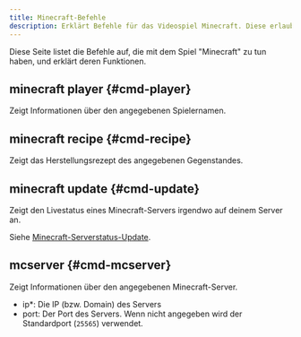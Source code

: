 ```yaml
---
title: Minecraft-Befehle
description: Erklärt Befehle für das Videospiel Minecraft. Diese erlauben dir unter anderem, schnell Informationen über einen Spieler oder Serverstatus herauszufinden.
---
```


Diese Seite listet die Befehle auf, die mit dem Spiel "Minecraft" zu tun haben, und erklärt deren Funktionen.

## minecraft player {#cmd-player}

<Command slash="minecraft player name:Spielername" message="minecraft player <Spielername>"></Command>

Zeigt Informationen über den angegebenen Spielernamen.

## minecraft recipe {#cmd-recipe}

<Command slash="minecraft recipe item:Minecraft-Gegenstands-ID" message="minecraft recipe <Minecraft-Gegenstands-ID>"></Command>

Zeigt das Herstellungsrezept des angegebenen Gegenstandes.

## minecraft update {#cmd-update}

<Command name="minecraft update"></Command>

Zeigt den Livestatus eines Minecraft-Servers irgendwo auf deinem Server an.

Siehe [Minecraft-Serverstatus-Update](/mcupdate).

<!--
## minecraft lint {#cmd-lint}

<Command slash="minecraft lint command:Minecraft-Befehle" message="minecraft lint <Minecraft-Befehle>"></Command>

Validiert die eingegebenen Minecraft-Befehle.
-->

## mcserver {#cmd-mcserver}

<Command slash="mcserver ip:Server-IP [port:Serverport]" message="mcserver <Server-IP> [<Serverport>]"></Command>

Zeigt Informationen über den angegebenen Minecraft-Server.

- ip*: Die IP (bzw. Domain) des Servers
- port: Der Port des Servers. Wenn nicht angegeben wird der Standardport (`25565`) verwendet.
